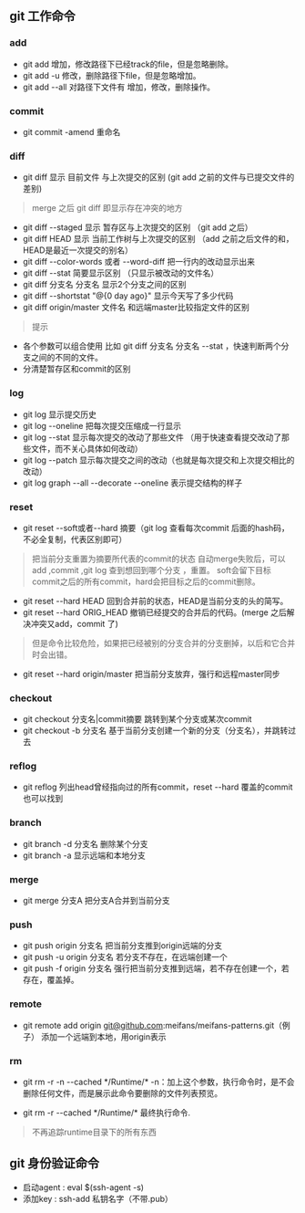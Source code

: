 
## git 工作命令

### add
+ git add <pathspec>          增加，修改路径下已经track的file，但是忽略删除。
+ git add -u <pathspec>        修改，删除路径下file，但是忽略增加。
+ git add --all <pathspec>     对路径下文件有 增加，修改，删除操作。

### commit
+ git commit -amend  重命名
### diff

+ git diff 显示 目前文件 与上次提交的区别 (git add 之前的文件与已提交文件的差别)
>merge 之后 git diff 即显示存在冲突的地方

+ git diff --staged 显示 暂存区与上次提交的区别 （git add 之后）
+ git diff HEAD 显示 当前工作树与上次提交的区别 （add 之前之后文件的和，HEAD是最近一次提交的别名）
+ git diff --color-words 或者 --word-diff  把一行内的改动显示出来
+ git diff --stat 简要显示区别 （只显示被改动的文件名）
+ git diff 分支名 分支名 显示2个分支之间的区别
+ git diff --shortstat "@{0 day ago}" 显示今天写了多少代码
+ git diff origin/master 文件名  和远端master比较指定文件的区别
> 提示
  + 各个参数可以组合使用 比如 git diff 分支名 分支名  --stat ，快速判断两个分支之间的不同的文件。
  + 分清楚暂存区和commit的区别

### log
+ git log 显示提交历史
+ git log --oneline 把每次提交压缩成一行显示
+ git log --stat   显示每次提交的改动了那些文件 （用于快速查看提交改动了那些文件，而不关心具体如何改动）
+ git log --patch  显示每次提交之间的改动（也就是每次提交和上次提交相比的改动）
+ git log graph --all --decorate --oneline  表示提交结构的样子

### reset
+ git reset --soft或者--hard 摘要（git log 查看每次commit 后面的hash码，不必全复制，代表区别即可）
>把当前分支重置为摘要所代表的commit的状态
> 自动merge失败后，可以add ,commit ,git log 查到想回到哪个分支 ，重置。
> soft会留下目标commit之后的所有commit，hard会把目标之后的commit删除。

+ git reset --hard HEAD       回到合并前的状态，HEAD是当前分支的头的简写。
+ git reset --hard ORIG_HEAD       撤销已经提交的合并后的代码。(merge 之后解决冲突又add，commit 了)
>但是命令比较危险，如果把已经被别的分支合并的分支删掉，以后和它合并时会出错。

+ git reset --hard origin/master 把当前分支放弃，强行和远程master同步

### checkout
+ git checkout 分支名|commit摘要    跳转到某个分支或某次commit
+ git checkout -b 分支名         基于当前分支创建一个新的分支（分支名），并跳转过去

### reflog

+ git reflog  列出head曾经指向过的所有commit，reset --hard 覆盖的commit也可以找到


### branch
+ git branch -d 分支名        删除某个分支
+ git branch -a 显示远端和本地分支

### merge
+ git  merge 分支A           把分支A合并到当前分支

### push
+ git push origin 分支名     把当前分支推到origin远端的分支
+ git push -u origin 分支名  若分支不存在，在远端创建一个
+ git push -f origin 分支名   强行把当前分支推到远端，若不存在创建一个，若存在，覆盖掉。

### remote
+ git remote add origin git@github.com:meifans/meifans-patterns.git（例子） 添加一个远端到本地，用origin表示

### rm
+ git rm -r -n --cached  */Runtime/\*      -n：加上这个参数，执行命令时，是不会删除任何文件，而是展示此命令要删除的文件列表预览。

+ git rm -r --cached  */Runtime/\*      最终执行命令.
> 不再追踪runtime目录下的所有东西

## git 身份验证命令

+ 启动agent : eval $(ssh-agent -s)
+ 添加key :   ssh-add 私钥名字（不带.pub）
